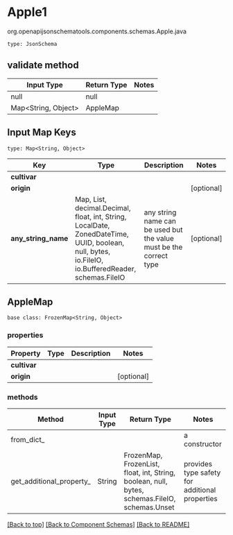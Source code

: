 # Apple1
org.openapijsonschematools.components.schemas.Apple.java
```
type: JsonSchema
```

## validate method
| Input Type | Return Type | Notes |
| ---------- | ----------- | ----- |
| null | null | |
| Map<String, Object> | AppleMap | |

## Input Map Keys
```
type: Map<String, Object>
```
Key | Type |  Description | Notes
------------ | ------------- | ------------- | -------------
**cultivar** |  |  |
**origin** |  |  | [optional]
**any_string_name** | Map, List, decimal.Decimal, float, int, String, LocalDate, ZonedDateTime, UUID, boolean, null, bytes, io.FileIO, io.BufferedReader, schemas.FileIO | any string name can be used but the value must be the correct type | [optional]

## AppleMap
```
base class: FrozenMap<String, Object>
```

### properties
Property | Type | Description | Notes
-------- | ---- | ----------- | -----
**cultivar** |  |  |
**origin** |  |  | [optional]

### methods
Method | Input Type | Return Type | Notes
------ | ---------- | ----------- | ------
from_dict_ |  |  | a constructor
get_additional_property_ | String | FrozenMap, FrozenList, float, int, String, boolean, null, bytes, schemas.FileIO, schemas.Unset | provides type safety for additional properties

[[Back to top]](#top) [[Back to Component Schemas]](../../../README.md#Component-Schemas) [[Back to README]](../../../README.md)
